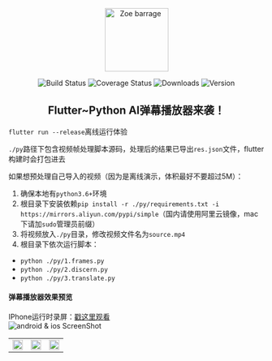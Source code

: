 <p align="center"><a href="#" target="_blank" rel="noopener noreferrer"><img width="125" src="http://r.photo.store.qq.com/psc?/V14dALyK4PrHuj/TmEUgtj9EK6.7V8ajmQrEKy7VajsOCFgjQH7rqAvNvwJDnYfDo5lhLXSf0A0.2Wep.NiTs2kUCvsQ8XqoTYUG2d.ZVP9v*YiDxK6SjeuwxI!/r" alt="Zoe barrage"></a></p>

<p align="center">
  <img src="https://img.shields.io/badge/flutter-1.22-52c6f9.svg?sanitize=true" alt="Build Status">
  <img src="https://img.shields.io/badge/python-3.8-407daf.svg?sanitize=true" alt="Coverage Status">
  <img src="https://img.shields.io/badge/android✔-brightgreen.svg?sanitize=true" alt="Downloads">
  <img src="https://img.shields.io/badge/ios✔-green.svg?sanitize=true" alt="Version">
</p>

<h2 align="center">Flutter~Python AI弹幕播放器来袭！</h2>

`flutter run --release`离线运行体验<br/>

`./py`路径下包含视频帧处理脚本源码，处理后的结果已导出`res.json`文件，flutter构建时会打包进去<br/>

如果想预处理自己导入的视频（因为是离线演示，体积最好不要超过5M）：
1. 确保本地有`python3.6+`环境
2. 根目录下安装依赖`pip install -r ./py/requirements.txt -i https://mirrors.aliyun.com/pypi/simple`（国内请使用阿里云镜像，mac下请加`sudo`管理员前缀）
3. 将视频放入`./py`目录，修改视频文件名为`source.mp4`
4. 根目录下依次运行脚本：
  - `python ./py/1.frames.py`
  - `python ./py/2.discern.py`
  - `python ./py/3.translate.py`

#### 弹幕播放器效果预览
IPhone运行时录屏：<a href="https://www.bilibili.com/video/BV1Mp4y1z7ud" target="_blank">戳这里观看</a><br/>
<img src="http://r.photo.store.qq.com/psc?/V14dALyK4PrHuj/TmEUgtj9EK6.7V8ajmQrEDPNK2CMseiaC90T2dhhO9lrkR49Z36HLgG5YLex5LL9gF4jvovk.hJp7opYTq0YgiI2ys7NwBdZwFPItV*nR8c!/r" alt="android & ios ScreenShot">
<table>
    <tr>
        <td >
          <img src="http://r.photo.store.qq.com/psc?/V14dALyK4PrHuj/TmEUgtj9EK6.7V8ajmQrENPJuk*SWGwtGl85IRDTqyo3oPYnOESVaA6SlDHLMFOVT7OPGwGnqRea.VRUGLKjiUMoSnWMOSX*7qYbJxKGQtk!/r" width="100%">
        </td>
        <td >
          <img src="http://r.photo.store.qq.com/psc?/V14dALyK4PrHuj/TmEUgtj9EK6.7V8ajmQrEOUE90nZREmYHZZJPPg7SMJxy6qewT35ZW8tJ8jGJLzEDvDCpW6MHlp78gsAdXj6QaO2Y9FcDULSQ8u7.KOjKcM!/r" width="100%">
        </td>
        <td >
          <img src="http://r.photo.store.qq.com/psc?/V14dALyK4PrHuj/TmEUgtj9EK6.7V8ajmQrEBIKuY7Uj6O0Po6l4zAzzz4cS0yvzyj9piGMHeEGOx*JlcSbKlShBccuRpt0fAgbwZztVZG4F4Ai47R8ex2VfTM!/r" width="100%">
        </td>
    </tr>
</table>

